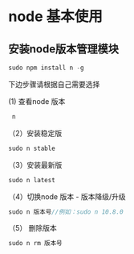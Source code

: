 # node 基本使用
## 安装node版本管理模块
```js
sudo npm install n -g
```
下边步骤请根据自己需要选择

(1) 查看node 版本
``` js
 n
```

（2）安装稳定版
```js
sudo n stable
```
（3）安装最新版
```js
sudo n latest
```
（4）切换node 版本 - 版本降级/升级
```js
sudo n 版本号//例如：sudo n 10.8.0
```
（5） 删除版本
```js
sudo n rm 版本号
```
